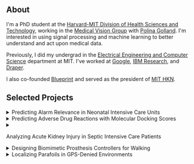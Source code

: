 ## About
I'm a PhD student at the [Harvard-MIT Division of Health Sciences and Technology](https://hst.mit.edu/academics/memp), working in the [Medical Vision Group](groups.csail.mit.edu/vision/medical-vision/) with [Polina Golland](http://people.csail.mit.edu/polina/). I'm interested in using signal processing and machine learning to better understand and act upon medical data. 

Previously, I did my undergrad in the [Electrical Engineering and Computer Science](http://www.eecs.mit.edu/) department at MIT. I've worked at [Google](http://www.google.com), [IBM Research](http://www.research.ibm.com), and [Draper](http://www.draper.com/).

I also co-founded [Blueprint](https://blueprint.hackmit.org) and served as the president of [MIT HKN](https://hkn.mit.edu).

## Selected Projects

<details>
<summary>
Predicting Alarm Relevance in Neonatal Intensive Care Units
</summary>
<div class='fulltext' markdown="1">
Bedside monitors alert clinicians of adverse events in Neonatal Intensive Care Unit (NICU) patients. However, high false alarm rates in these devices desensitize NICU staff to useful warnings. We developed classifiers that use physiologic waveform data to predict alarm relevance and could be used to silence unnecessary alarms.  
_Paper to appear._
</div>
</details>

<details>
<summary>
Predicting Adverse Drug Reactions with Molecular Docking Scores
</summary>
<div class='fulltext' markdown="1">
Adverse Drug Reactions (ADRs) produce an estimated 700,000 ER visits each year in the United States. We developed models that use only structural drug information to predict ADRs, enabling ADR identification _before_ experimental testing in patients.   
_Paper to Appear._
</div>
</details>

<details>
<summary>

Analyzing Acute Kidney Injury in Septic Intensive Care Patients
</summary>
<div class='fulltext' markdown="1">
Acute Kidney Injury (AKI) is associated with increased mortality in septic patients. We performed a retrospective cohort study to analyze mean arterial blood pressure as a predictor of AKI.
<br>
[Code](https://github.com/nalinimsingh/HST.953-AKI-Prediction){:target="_blank"}
</div>
</details>

<details>
<summary>
Designing Biomimetic Prosthesis Controllers for Walking
</summary>
<div class='fulltext' markdown="1">
We designed and modeled a state space controller for prosthesis-aided walking based on motion capture data from animal experiment subjects. The resulting controller yielded gait parameters within 7% of biological values. 
<br>
**2nd Place Oral Presentation, EECSCon 2016**.
<br>
[Presentation](docs/prosthesis.pdf){:target="_blank"}
</div>
</details>

<details markdown="1">
<summary>
Localizing Parafoils in GPS-Denied Environments
</summary>
<div class='fulltext' markdown="1">
The Army is developing airdrop systems capable of delivering supplies to troops in environments where GPS data is unavailable due to jamming, spoofing, or poor satellite visibility. We developed computer vision algorithms for parafoil localization and navigation that require only monocular camera imagery and inertial sensor data.
<br>
[Paper](https://arc.aiaa.org/doi/abs/10.2514/6.2017-3723){:target="_blank"}
</div>
</details>
